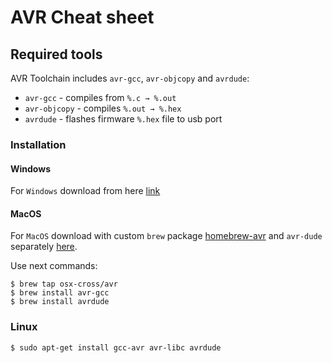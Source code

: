 # AVR Cheat sheet

## Required tools
AVR Toolchain includes ```avr-gcc```, ```avr-objcopy``` and ```avrdude```:

- ```avr-gcc``` - compiles from ```%.c → %.out```
- ```avr-objcopy``` - compiles ```%.out → %.hex```
- ```avrdude``` - flashes firmware ```%.hex``` file to usb port


### Installation

#### Windows
For ```Windows``` download from here [link](https://www.microchip.com/en-us/tools-resources/develop/microchip-studio/gcc-compilers)

#### MacOS
For ```MacOS``` download with custom ```brew``` package [homebrew-avr](https://github.com/osx-cross/homebrew-avr) and ```avr-dude``` separately [here](https://formulae.brew.sh/formula/avrdude).

Use next commands:

```console
$ brew tap osx-cross/avr
$ brew install avr-gcc
$ brew install avrdude
```


### Linux

```console
$ sudo apt-get install gcc-avr avr-libc avrdude
```
